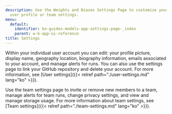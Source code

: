 ```yaml
---
description: Use the Weights and Biases Settings Page to customize your individual
  user profile or team settings.
menu:
  default:
    identifier: ko-guides-models-app-settings-page-_index
    parent: w-b-app-ui-reference
title: Settings
---
```


Within your individual user account you can edit: your profile picture, display name, geography location, biography information, emails associated to your account, and manage alerts for runs. You can also use the settings page to link your GitHub repository and delete your account. For more information, see [User settings]({{< relref path="./user-settings.md" lang="ko" >}}).

Use the team settings page to invite or remove new members to a team, manage alerts for team runs, change privacy settings, and view and manage storage usage. For more information about team settings, see [Team settings]({{< relref path="./team-settings.md" lang="ko" >}}).